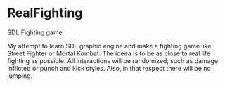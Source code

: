 RealFighting
============

SDL Fighting game

My attempt to learn SDL graphic engine and make a fighting game like Street Fighter or Mortal Kombat. The ideea is to
be as close to real life fighting as possible. All interactions will be randomized, such as damage inflicted or punch and
kick styles. Also, in that respect there will be no jumping.

